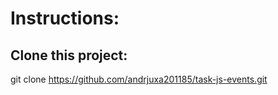 
#  Instructions:

##  Clone this project:

git clone https://github.com/andrjuxa201185/task-js-events.git
